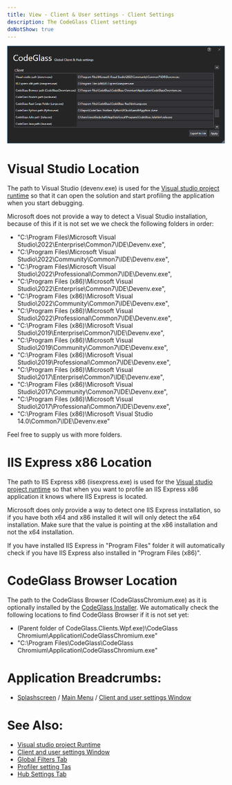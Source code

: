 ```yaml
---
title: View - Client & User settings - Client Settings 
description: The CodeGlass Client settings 
doNotShow: true
---
```

![assets/img/ClientUserSettingsWindow/ClientSettings.png](../../../assets/img/ClientUserSettingsWindow/ClientSettings.png)

# Visual Studio Location
The path to Visual Studio (devenv.exe) is used for the [Visual studio project runtime](../../features/supportedruntimes.md#visual-studio-solution) so that it can open the solution and start profiling the application when you start debugging.

Microsoft does not provide a way to detect a Visual Studio installation, because of this if it is not set we we check the following folders in order:

- "C:\Program Files\Microsoft Visual Studio\2022\Enterprise\Common7\IDE\Devenv.exe",
- "C:\Program Files\Microsoft Visual Studio\2022\Community\Common7\IDE\Devenv.exe",
- "C:\Program Files\Microsoft Visual Studio\2022\Professional\Common7\IDE\Devenv.exe",
- "C:\Program Files (x86)\Microsoft Visual Studio\2022\Enterprise\Common7\IDE\Devenv.exe",
- "C:\Program Files (x86)\Microsoft Visual Studio\2022\Community\Common7\IDE\Devenv.exe",
- "C:\Program Files (x86)\Microsoft Visual Studio\2022\Professional\Common7\IDE\Devenv.exe",
- "C:\Program Files (x86)\Microsoft Visual Studio\2019\Enterprise\Common7\IDE\Devenv.exe",
- "C:\Program Files (x86)\Microsoft Visual Studio\2019\Community\Common7\IDE\Devenv.exe",
- "C:\Program Files (x86)\Microsoft Visual Studio\2019\Professional\Common7\IDE\Devenv.exe",
- "C:\Program Files (x86)\Microsoft Visual Studio\2017\Enterprise\Common7\IDE\Devenv.exe",
- "C:\Program Files (x86)\Microsoft Visual Studio\2017\Community\Common7\IDE\Devenv.exe",
- "C:\Program Files (x86)\Microsoft Visual Studio\2017\Professional\Common7\IDE\Devenv.exe",
- "C:\Program Files (x86)\Microsoft Visual Studio 14.0\Common7\IDE\Devenv.exe"

Feel free to supply us with more folders.

# IIS Express x86 Location
The path to IIS Express x86 (iisexpress.exe) is used for the [Visual studio project runtime](../../features/supportedruntimes.md#visual-studio-solution) so that when you want to profile an IIS Express x86 application it knows where IIS Express is located.

Microsoft does only provide a way to detect one IIS Express installation, so if you have both x64 and x86 installed it will will only detect the x64 installation.
Make sure that the value is pointing at the x86 installation and not the x64 installation.

If you have installed IIS Express in "Program Files" folder it will automatically check if you have IIS Express also installed in "Program Files (x86)".

# CodeGlass Browser Location
The path to the CodeGlass Browser (CodeGlassChromium.exe) as it is optionally installed by the [CodeGlass Installer](https://github.com/CodeGlassDotIO/CodeGlassDotIO/releases).
We automatically check the following locations to find CodeGlass Browser if it is not set yet:
- (Parent folder of CodeGlass.Clients.Wpf.exe)\CodeGlass Chromium\Application\CodeGlassChromium.exe"
- "C:\Program Files\CodeGlass\CodeGlass Chromium\Application\CodeGlassChromium.exe"



# Application Breadcrumbs: 
- [Splashscreen](../Splashscreen.md) / [Main Menu](../mainwindow.md) / [Client and user settings Window](../clientusersettingswindow.md)


# See Also:
 - [Visual studio project Runtime](../../features/supportedruntimes.md#visual-studio-solution)
 - [Client and user settings Window](../clientusersettingswindow.md)
 - [Global Filters Tab](globalfilters.md)
 - [Profiler setting Tas](profilingsettings.md)
 - [Hub Settings Tab](HubSettings.md)
